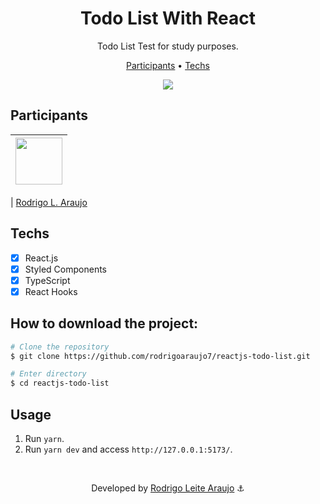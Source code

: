 <h1 align="center">
  Todo List With React
</h1>

<p align="center">
  Todo List Test for study purposes.
</p>

<p align="center">
  <a href="#participants">Participants</a> •
  <a href="#techs">Techs</a>
</p>


<div align="center">
  <img src="https://iili.io/H7BLaHP.png" />
</div>

## Participants

| [<img src="https://avatars.githubusercontent.com/rodrigoaraujo7" width="75px;"/>](https://github.com/guilhermerodz) |
| :------------------------------------------------------------------------------------------------------------------------: |


| [Rodrigo L. Araujo](https://github.com/rodrigoaraujo7)

## Techs

- [x] React.js
- [x] Styled Components
- [x] TypeScript
- [x] React Hooks

## How to download the project:

```bash
# Clone the repository
$ git clone https://github.com/rodrigoaraujo7/reactjs-todo-list.git

# Enter directory
$ cd reactjs-todo-list
```

## Usage

1. Run `yarn`.<br />
2. Run `yarn dev` and access `http://127.0.0.1:5173/`.<br />

<br/>

<p align="center"> Developed by <a href="https://www.linkedin.com/in/rodrigo-leite-araujo-a2a1b119b/">Rodrigo Leite Araujo</a> ⚓</p>
